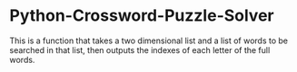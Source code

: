 # Python-Crossword-Puzzle-Solver
This is a function that takes a two dimensional list and a list of words to be searched in that list, then outputs the indexes of each letter of the full words.
